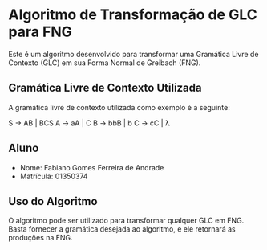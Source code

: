 # Algoritmo de Transformação de GLC para FNG

Este é um algoritmo desenvolvido para transformar uma Gramática Livre de Contexto (GLC) em sua Forma Normal de Greibach (FNG).

## Gramática Livre de Contexto Utilizada

A gramática livre de contexto utilizada como exemplo é a seguinte:

S -> AB | BCS
A -> aA | C
B -> bbB | b
C -> cC | λ

## Aluno

- Nome: Fabiano Gomes Ferreira de Andrade
- Matrícula: 01350374

## Uso do Algoritmo

O algoritmo pode ser utilizado para transformar qualquer GLC em FNG. Basta fornecer a gramática desejada ao algoritmo, e ele retornará as produções na FNG.
